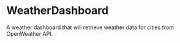 # WeatherDashboard
A weather dashboard that will retrieve weather data for cities from OpenWeather API.
